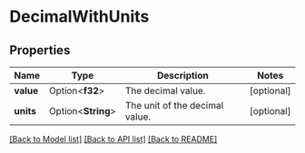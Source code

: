 # DecimalWithUnits

## Properties

Name | Type | Description | Notes
------------ | ------------- | ------------- | -------------
**value** | Option<**f32**> | The decimal value. | [optional]
**units** | Option<**String**> | The unit of the decimal value. | [optional]

[[Back to Model list]](../README.md#documentation-for-models) [[Back to API list]](../README.md#documentation-for-api-endpoints) [[Back to README]](../README.md)


